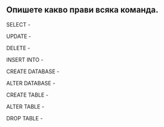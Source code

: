 ## Опишете какво прави всяка команда.

SELECT -

UPDATE -

DELETE -

INSERT INTO -

CREATE DATABASE -

ALTER DATABASE -

CREATE TABLE -

ALTER TABLE -

DROP TABLE -